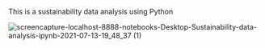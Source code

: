 This is a sustainability data analysis using Python

![screencapture-localhost-8888-notebooks-Desktop-Sustainability-data-analysis-ipynb-2021-07-13-19_48_37 (1)](https://user-images.githubusercontent.com/70610781/125541682-052fc0aa-bc37-4b65-96ee-b84a5d405fb9.png)



